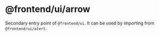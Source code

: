 # @frontend/ui/arrow

Secondary entry point of `@frontend/ui`. It can be used by importing from `@frontend/ui/alert`.
